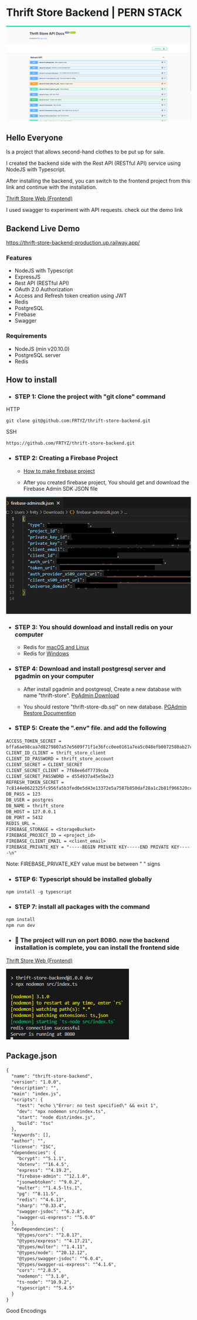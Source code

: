 # Thrift Store Backend | PERN STACK

![Home Page](https://raw.githubusercontent.com/FRTYZ/thrift-store-backend/main/public/home-api-docs.png)

## Hello Everyone
Is a project that allows second-hand clothes to be put up for sale.

I created the backend side with the Rest API (RESTful API) service using NodeJS with Typescript.

After installing the backend, you can switch to the frontend project from this link and continue with the installation.

[Thrift Store Web (Frontend)](https://github.com/FRTYZ/thrift-store-web)

I used swagger to experiment with API requests. check out the demo link

## Backend Live Demo 
https://thrift-store-backend-production.up.railway.app/

### Features
* NodeJS with Typescript 
* ExpressJS
* Rest API (RESTful API)
* OAuth 2.0 Authorization
* Access and Refresh token creation using JWT
* Redis
* PostgreSQL
* Firebase
* Swagger

### Requirements
* NodeJS (min v20.10.0)
* PostgreSQL server
* Redis

## How to install

* ### STEP 1: Clone the project with "git clone" command 

HTTP
```
git clone git@github.com:FRTYZ/thrift-store-backend.git
```

SSH
```
https://github.com/FRTYZ/thrift-store-backend.git
```

* ### STEP 2: Creating a Firebase Project

    * [How to make firebase project](https://www.youtube.com/watch?v=6juww5Lmvgo)

    *  After you created firebase project, You should get and download the Firebase Admin SDK JSON file

![Firebase](https://raw.githubusercontent.com/FRTYZ/thrift-store-backend/main/public/firebase-json.png)

* ### STEP 3: You should download and install redis on your computer

    * Redis for [macOS and Linux](https://redis.io/download/)  
    * Redis for [Windows](https://www.youtube.com/watch?v=4ePdm4AyL0s)  

* ### STEP 4: Download and install postgresql server and pgadmin on your computer

    * After install pgadmin and postgresql, Create a new database with name "thrift-store". [PgAdmin Download](https://www.pgadmin.org/download/)

    * You should restore "thrift-store-db.sql" on new database.
    [PGAdmin Restore Documention](https://www.pgadmin.org/docs/pgadmin4/latest/restore_dialog.html)

* ### STEP 5: Create the ".env" file. and add the following

```
ACCESS_TOKEN_SECRET = bffa6ae98caa7d8279807a57e5609f71f1e36fcc0ee0161a7ea5c048efb0072580ab27c906da5b645f43f08a017eb3cb8fc9c9539528cfab491251fcc4cb875c
CLIENT_ID_CLIENT = thrift_store_client
CLIENT_ID_PASSWORD = thrift_store_account
CLIENT_SECRET = CLIENT_SECRET
CLIENT_SECRET_CLIENT = 7f68ee6df7739cda
CLIENT_SECRET_PASSWORD = d554937a45e5be23
REFRESH_TOKEN_SECRET = 7c8144e0622325fc956fa5b3fed0e5d43e13372e5a7587b850daf28a1c2b81f966320cc19e01931cf16af7f2ea9137c5e444bda21f27af3d7cd60398862580ef
DB_PASS = 123
DB_USER = postgres
DB_NAME = thrift_store
DB_HOST = 127.0.0.1
DB_PORT = 5432
REDIS_URL = 
FIREBASE_STORAGE = <StorageBucket>
FIREBASE_PROJECT_ID = <project_id>
FIREBASE_CLIENT_EMAIL = <client_email>
FIREBASE_PRIVATE_KEY = "-----BEGIN PRIVATE KEY-----END PRIVATE KEY-----\n"
```

Note: FIREBASE_PRIVATE_KEY value must be between " " signs


* ### STEP 6: Typescript should be installed globally
```
npm install -g typescript
```

* ### STEP 7: install all packages with the command
```
npm install
npm run dev
```

* ### 🎉 The project will run on port 8080. now the backend installation is complete, you can install the frontend side

[Thrift Store Web (Frontend)](https://github.com/FRTYZ/thrift-store-web)

![screenshot](https://raw.githubusercontent.com/FRTYZ/thrift-store-backend/main/public/running.png)


## Package.json

```
{
  "name": "thrift-store-backend",
  "version": "1.0.0",
  "description": "",
  "main": "index.js",
  "scripts": {
    "test": "echo \"Error: no test specified\" && exit 1",
    "dev": "npx nodemon src/index.ts",
    "start": "node dist/index.js",
    "build": "tsc"
  },
  "keywords": [],
  "author": "",
  "license": "ISC",
  "dependencies": {
    "bcrypt": "^5.1.1",
    "dotenv": "^16.4.5",
    "express": "^4.19.2",
    "firebase-admin": "^12.1.0",
    "jsonwebtoken": "^9.0.2",
    "multer": "^1.4.5-lts.1",
    "pg": "^8.11.5",
    "redis": "^4.6.13",
    "sharp": "^0.33.4",
    "swagger-jsdoc": "^6.2.8",
    "swagger-ui-express": "^5.0.0"
  },
  "devDependencies": {
    "@types/cors": "^2.8.17",
    "@types/express": "^4.17.21",
    "@types/multer": "^1.4.11",
    "@types/node": "^20.12.12",
    "@types/swagger-jsdoc": "^6.0.4",
    "@types/swagger-ui-express": "^4.1.6",
    "cors": "^2.8.5",
    "nodemon": "^3.1.0",
    "ts-node": "^10.9.2",
    "typescript": "^5.4.5"
  }
}
```

Good Encodings
